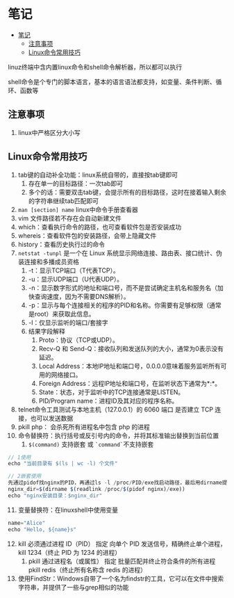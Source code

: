 # 笔记

- [笔记](#笔记)
  - [注意事项](#注意事项)
  - [Linux命令常用技巧](#linux命令常用技巧)


linuz终端中含内置linux命令和shell命令解析器，所以都可以执行

shell命令是个专门的脚本语言，基本的语言语法都支持，如变量、条件判断、循环、函数等


## 注意事项

1. linux中严格区分大小写

## Linux命令常用技巧

1. tab键的自动补全功能：linux系统自带的，直接按tab键即可
   1. 存在单一的目标路径：一次tab即可
   2. 多个的话：需要双击tab键，会提示所有的目标路径，这时在接着输入剩余的字符串继续tab匹配即可
2. `man [section] name` linux中命令手册查看器
3. vim 文件路径若不存在会自动新建文件
4. which：查看执行命令的路径，也可查看软件包是否安装成功
5. whereis：查看软件包的安装路径，会带上隐藏文件
6. history：查看历史执行过的命令
7. `netstat -tunpl` 是一个在 Linux 系统显示网络连接、路由表、接口统计、伪装连接和多播成员资格
   1. -t：显示TCP端口（T代表TCP）。
   2. -u：显示UDP端口（U代表UDP）。
   3. -n：显示数字形式的地址和端口号，而不是尝试确定主机名和服务名（加快查询速度，因为不需要DNS解析）。
   4. -p：显示与每个连接相关的程序的PID和名称。你需要有足够权限（通常是root）来获取此信息。
   5. -l：仅显示监听的端口/套接字
   6. 结果字段解释
      1. Proto：协议（TCP或UDP）。
      2. Recv-Q 和 Send-Q：接收队列和发送队列的大小，通常为0表示没有延迟。
      3. Local Address：本地IP地址和端口号，0.0.0.0意味着服务监听所有可用的网络接口。
      4. Foreign Address：远程IP地址和端口号，在监听状态下通常为*:*。
      5. State：状态，对于监听中的TCP连接通常是LISTEN。
      6. PID/Program name：进程ID及其对应的程序名称。
8. telnet命令工具测试与本地主机（127.0.0.1）的 6060 端口 是否建立 TCP 连接，也可以发送数据
9. pkill php： 会杀死所有进程名中包含 php 的进程
10. 命令替换符：执行括号或反引号内的命令，并将其标准输出替换到当前位置
    1.  `$(command)` 支持嵌套 或 `` `command` ``不支持嵌套
```js
// 1使用
echo "当前目录有 $(ls | wc -l) 个文件"

// 2嵌套使用
先通过pidof找nginx的PID，再通过ls -l /proc/PID/exe找启动路径，最后用dirname提取目录
nginx_dir=$(dirname $(readlink /proc/$(pidof nginx)/exe))
echo "nginx安装目录：$nginx_dir"
```
11. 变量替换符：在linuxshell中使用变量
```js
name="Alice"
echo "Hello, ${name}s" 
```
12. kill	必须通过进程 ID（PID） 指定	向单个 PID 发送信号，精确终止单个进程，kill 1234（终止 PID 为 1234 的进程）
    1.  pkill	通过进程名（或属性） 指定	批量匹配并终止符合条件的所有进程	pkill redis（终止所有名称含 redis 的进程）
13. 使用FindStr：Windows自带了一个名为findstr的工具，它可以在文件中搜索字符串，并提供了一些与grep相似的功能
